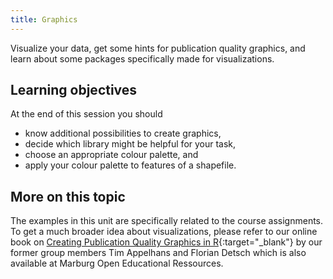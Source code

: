 ```yaml
---
title: Graphics
---
```


Visualize your data, get some hints for publication quality graphics, and learn about some packages specifically made for visualizations.

<!--more-->

## Learning objectives
At the end of this session you should
* know additional possibilities to create graphics,
* decide which library might be helpful for your task,
* choose an appropriate colour palette, and
* apply your colour palette to features of a shapefile.


## More on this topic
The examples in this unit are specifically related to the course assignments. 
To get a much broader idea about visualizations, 
please refer to our online book on [Creating Publication Quality Graphics in R](https://ilias.uni-marburg.de/data/UNIMR/lm_data/lm_2092231/index.html){:target="_blank"} by our former group members Tim Appelhans and Florian Detsch which is also available at Marburg Open Educational Ressources.
